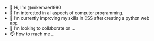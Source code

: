 - 👋 Hi, I’m @mikemaer1990
- 👀 I’m interested in all aspects of computer programming.
- 🌱 I’m currently improving my skills in CSS after creating a python web app.
- 💞️ I’m looking to collaborate on ...
- 📫 How to reach me ...
